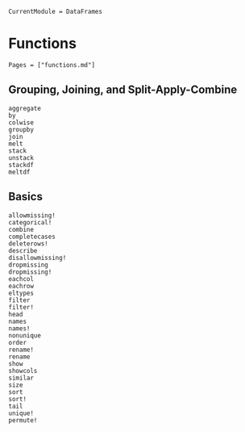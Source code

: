 ```@meta
CurrentModule = DataFrames
```

# Functions

```@index
Pages = ["functions.md"]
```

## Grouping, Joining, and Split-Apply-Combine

```@docs
aggregate
by
colwise
groupby
join
melt
stack
unstack
stackdf
meltdf
```

## Basics

```@docs
allowmissing!
categorical!
combine
completecases
deleterows!
describe
disallowmissing!
dropmissing
dropmissing!
eachcol
eachrow
eltypes
filter
filter!
head
names
names!
nonunique
order
rename!
rename
show
showcols
similar
size
sort
sort!
tail
unique!
permute!
```
